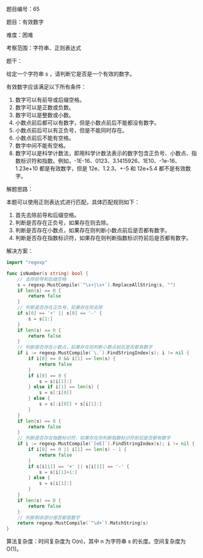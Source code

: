 题目编号：65

题目：有效数字

难度：困难

考察范围：字符串、正则表达式

题干：

给定一个字符串 s ，请判断它是否是一个有效的数字。

有效数字应该满足以下所有条件：

1. 数字可以有前导或后缀空格。
2. 数字可以是正数或负数。
3. 数字可以是整数或小数。
4. 小数点前后都可以有数字，但是小数点前后不能都没有数字。
5. 小数点前后可以有正负号，但是不能同时存在。
6. 小数点前后不能有空格。
7. 数字中间不能有空格。
8. 数字可以是科学计数法，即用科学计数法表示的数字包含正负号、小数点、指数标识符和指数。例如，-1E-16、0123、3.1415926、1E10、-1e-16、1.23e+10 都是有效数字，但是 12e、1.2.3、+-5 和 12e+5.4 都不是有效数字。

解题思路：

本题可以使用正则表达式进行匹配，具体匹配规则如下：

1. 首先去除前导和后缀空格。
2. 判断是否存在正负号，如果存在则去除。
3. 判断是否存在小数点，如果存在则判断小数点前后是否都有数字。
4. 判断是否存在指数标识符，如果存在则判断指数标识符前后是否都有数字。

解决方案：

```go
import "regexp"

func isNumber(s string) bool {
    // 去除前导和后缀空格
    s = regexp.MustCompile(`^\s+|\s+`).ReplaceAllString(s, "")
    if len(s) == 0 {
        return false
    }
    // 判断是否存在正负号，如果存在则去除
    if s[0] == '+' || s[0] == '-' {
        s = s[1:]
    }
    if len(s) == 0 {
        return false
    }
    // 判断是否存在小数点，如果存在则判断小数点前后是否都有数字
    if i := regexp.MustCompile(`\.`).FindStringIndex(s); i != nil {
        if i[0] == 0 && i[1] == len(s) {
            return false
        }
        if i[0] == 0 {
            s = s[i[1]:]
        } else if i[1] == len(s) {
            s = s[:i[0]]
        } else {
            s = s[:i[0]] + s[i[1]:]
        }
    }
    if len(s) == 0 {
        return false
    }
    // 判断是否存在指数标识符，如果存在则判断指数标识符前后是否都有数字
    if i := regexp.MustCompile(`[eE]`).FindStringIndex(s); i != nil {
        if i[0] == 0 || i[1] == len(s) - 1 {
            return false
        }
        if s[i[1]] == '+' || s[i[1]] == '-' {
            s = s[i[1]+1:]
        } else {
            s = s[i[1]:]
        }
    }
    if len(s) == 0 {
        return false
    }
    // 判断剩余部分是否都是数字
    return regexp.MustCompile(`^\d+`).MatchString(s)
}
```

算法复杂度：时间复杂度为 O(n)，其中 n 为字符串 s 的长度。空间复杂度为 O(1)。